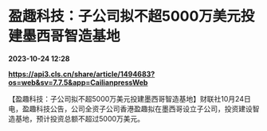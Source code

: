 # 盈趣科技：子公司拟不超5000万美元投建墨西哥智造基地

**2023-10-24 12:28**

**https://api3.cls.cn/share/article/1494683?os=web&sv=7.7.5&app=CailianpressWeb**

【盈趣科技：子公司拟不超5000万美元投建墨西哥智造基地】财联社10月24日电，盈趣科技公告，公司全资子公司香港盈趣拟在墨西哥设立子公司，投资建设智造基地，预计投资总额不超过5000万美元。